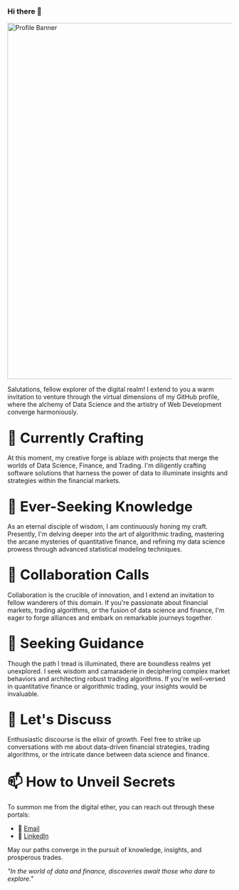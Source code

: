 ### Hi there 👋

<img src="https://s3.us-west-1.amazonaws.com/mindbowser.com-content/wp-content/uploads/2020/10/29140505/Data-Science-For-SaaS-Companies-Banner.png" alt="Profile Banner" width="800">

Salutations, fellow explorer of the digital realm! I extend to you a warm invitation to venture through the virtual dimensions of my GitHub profile, where the alchemy of Data Science and the artistry of Web Development converge harmoniously.

## <span style="font-size: 1.5em;">🔭 Currently Crafting</span>

At this moment, my creative forge is ablaze with projects that merge the worlds of Data Science, Finance, and Trading. I'm diligently crafting software solutions that harness the power of data to illuminate insights and strategies within the financial markets.

## <span style="font-size: 1.5em;">🌱 Ever-Seeking Knowledge</span>

As an eternal disciple of wisdom, I am continuously honing my craft. Presently, I'm delving deeper into the art of algorithmic trading, mastering the arcane mysteries of quantitative finance, and refining my data science prowess through advanced statistical modeling techniques.

## <span style="font-size: 1.5em;">👯 Collaboration Calls</span>

Collaboration is the crucible of innovation, and I extend an invitation to fellow wanderers of this domain. If you're passionate about financial markets, trading algorithms, or the fusion of data science and finance, I'm eager to forge alliances and embark on remarkable journeys together.

## <span style="font-size: 1.5em;">🤔 Seeking Guidance</span>

Though the path I tread is illuminated, there are boundless realms yet unexplored. I seek wisdom and camaraderie in deciphering complex market behaviors and architecting robust trading algorithms. If you're well-versed in quantitative finance or algorithmic trading, your insights would be invaluable.

## <span style="font-size: 1.5em;">💬 Let's Discuss</span>

Enthusiastic discourse is the elixir of growth. Feel free to strike up conversations with me about data-driven financial strategies, trading algorithms, or the intricate dance between data science and finance.

## <span style="font-size: 1.5em;">📫 How to Unveil Secrets</span>

To summon me from the digital ether, you can reach out through these portals:

- 📧 [Email](mailto:assyl.ammar.official.com)
- 💼 [LinkedIn](https://www.linkedin.com/in/assyl-ammar/)

May our paths converge in the pursuit of knowledge, insights, and prosperous trades.

*"In the world of data and finance, discoveries await those who dare to explore."*




